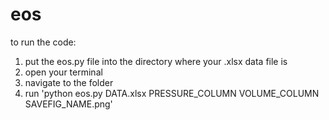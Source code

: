 # eos

to run the code:

1. put the eos.py file into the directory where your .xlsx data file is
2. open your terminal
3. navigate to the folder
4. run 'python eos.py DATA.xlsx PRESSURE_COLUMN VOLUME_COLUMN SAVEFIG_NAME.png'
